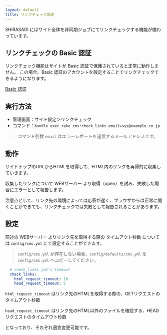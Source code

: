 ```yaml
---
layout: default
title: リンクチェック設定
---
```


SHIRASAGI にはサイト全体を非同期ジョブにてリンクチェックする機能が備わっています。

## リンクチェックの Basic 認証

リンクチェック機能はサイトが Basic 認証で保護されていると正常に動作しません。
この場合、Basic 認証のアカウントを設定することでリンクチェックできるようになります。

[Basic 認証](/settings/basic_auth.html)

## 実行方法

- 管理画面：サイト設定＞リンクチェック
- コマンド：`bundle exec rake cms:check_links email=sys@example.co.jp`

> コマンド引数 `email` はエラーレポートを送信するメールアドレスです。

## 動作

サイトトップのURLからHTMLを取得して、HTML内のリンクを再帰的に収集していきます。

収集したリンクについて WEBサーバー より取得（open）を試み、失敗した場合にエラーとして報告します。

注意点として、リンク先の環境によっては応答が遅く、ブラウザからは正常に開くことができても、リンクチェックでは失敗として報告されることがあります。

## 設定

前述の WEBサーバー よりリンク先を取得する際の タイムアウト秒数 については `config/cms.yml` にて設定することができます。

> `config/cms.yml` が存在しない場合、`config/defaults/cms.yml` を `config/cms.yml` へコピーしてください。

~~~yaml
  # check_links job's timeout
  check_links:
    html_request_timeout: 10
    head_request_timeout: 5
~~~

`html_request_timeout` はリンク先のHTMLを取得する際の、GETリクエストのタイムアウト秒数

`head_request_timeout` はリンク先のHTML以外のファイルを確認する、HEADリクエストのタイムアウト秒数

となっており、それぞれ適宜変更可能です。
